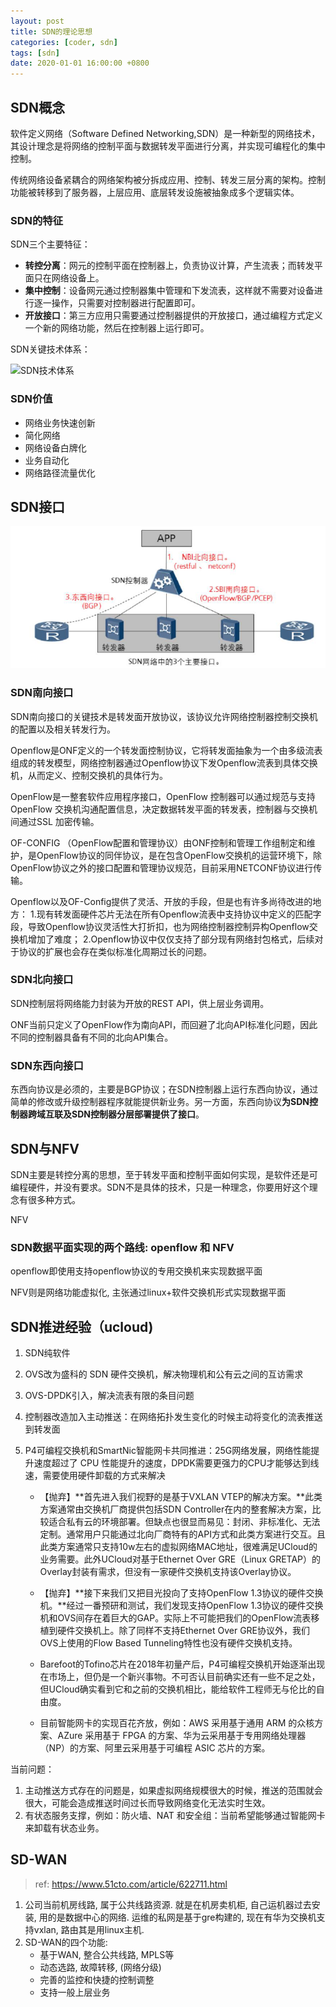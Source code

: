 ```yaml
---
layout: post
title: SDN的理论思想
categories: [coder, sdn]
tags: [sdn]
date: 2020-01-01 16:00:00 +0800
---
```


## SDN概念

软件定义网络（Software Defined Networking,SDN）是一种新型的网络技术，其设计理念是将网络的控制平面与数据转发平面进行分离，并实现可编程化的集中控制。

传统网络设备紧耦合的网络架构被分拆成应用、控制、转发三层分离的架构。控制功能被转移到了服务器，上层应用、底层转发设施被抽象成多个逻辑实体。

### SDN的特征

SDN三个主要特征：

- **转控分离**：网元的控制平面在控制器上，负责协议计算，产生流表；而转发平面只在网络设备上。
- **集中控制**：设备网元通过控制器集中管理和下发流表，这样就不需要对设备进行逐一操作，只需要对控制器进行配置即可。
- **开放接口**：第三方应用只需要通过控制器提供的开放接口，通过编程方式定义一个新的网络功能，然后在控制器上运行即可。

SDN关键技术体系：

![SDN技术体系](/img/sdn/sdn_define.png)

### SDN价值

* 网络业务快速创新
* 简化网络
* 网络设备白牌化
* 业务自动化
* 网络路径流量优化

## SDN接口

![SDN接口](/assets/img/SDN%E7%9A%84%E7%90%86%E8%AE%BA%E6%80%9D%E6%83%B3/SDN%E6%8E%A5%E5%8F%A3.png)

### SDN南向接口

SDN南向接口的关键技术是转发面开放协议，该协议允许网络控制器控制交换机的配置以及相关转发行为。

Openflow是ONF定义的一个转发面控制协议，它将转发面抽象为一个由多级流表组成的转发模型，网络控制器通过Openflow协议下发Openflow流表到具体交换机，从而定义、控制交换机的具体行为。

OpenFlow是一整套软件应用程序接口，OpenFlow 控制器可以通过规范与支持OpenFlow 交换机沟通配置信息，决定数据转发平面的转发表，控制器与交换机间通过SSL 加密传输。

OF-CONFIG （OpenFlow配置和管理协议）由ONF控制和管理工作组制定和维护，是OpenFlow协议的同伴协议，是在包含OpenFlow交换机的运营环境下，除OpenFlow协议之外的接口配置和管理协议规范，目前采用NETCONF协议进行传输。

Openflow以及OF-Config提供了灵活、开放的手段，但是也有许多尚待改进的地方：
1.现有转发面硬件芯片无法在所有Openflow流表中支持协议中定义的匹配字段，导致Openflow协议灵活性大打折扣，也为网络控制器控制异构Openflow交换机增加了难度；
2.Openflow协议中仅仅支持了部分现有网络封包格式，后续对于协议的扩展也会存在类似标准化周期过长的问题。

### SDN北向接口

SDN控制层将网络能力封装为开放的REST API，供上层业务调用。

ONF当前只定义了OpenFlow作为南向API，而回避了北向API标准化问题，因此不同的控制器具备有不同的北向API集合。

### SDN东西向接口

东西向协议是必须的，主要是BGP协议；在SDN控制器上运行东西向协议，通过简单的修改或升级控制器程序就能提供新业务。另一方面，东西向协议**为SDN控制器跨域互联及SDN控制器分层部署提供了接口**。

## SDN与NFV

SDN主要是转控分离的思想，至于转发平面和控制平面如何实现，是软件还是可编程硬件，并没有要求。SDN不是具体的技术，只是一种理念，你要用好这个理念有很多种方式。

NFV

### SDN数据平面实现的两个路线: openflow 和 NFV

openflow即使用支持openflow协议的专用交换机来实现数据平面

NFV则是网络功能虚拟化, 主张通过linux+软件交换机形式实现数据平面



## SDN推进经验（ucloud)

1. SDN纯软件

2. OVS改为盛科的 SDN 硬件交换机，解决物理机和公有云之间的互访需求

3. OVS-DPDK引入，解决流表有限的条目问题

4. 控制器改造加入主动推送：在网络拓扑发生变化的时候主动将变化的流表推送到转发面

5. P4可编程交换机和SmartNic智能网卡共同推进：25G网络发展，网络性能提升速度超过了 CPU 性能提升的速度，DPDK需要更强力的CPU才能够达到线速，需要使用硬件卸载的方式来解决

   * 【抛弃】**首先进入我们视野的是基于VXLAN VTEP的解决方案。**此类方案通常由交换机厂商提供包括SDN Controller在内的整套解决方案，比较适合私有云的环境部署。但缺点也很显而易见：封闭、非标准化、无法定制。通常用户只能通过北向厂商特有的API方式和此类方案进行交互。且此类方案通常只支持10w左右的虚拟网络MAC地址，很难满足UCloud的业务需要。此外UCloud对基于Ethernet Over GRE（Linux GRETAP）的Overlay封装有需求，但没有一家硬件交换机支持该Overlay协议。
   * 【抛弃】**接下来我们又把目光投向了支持OpenFlow 1.3协议的硬件交换机。**经过一番预研和测试，我们发现支持OpenFlow 1.3协议的硬件交换机和OVS间存在着巨大的GAP。实际上不可能把我们的OpenFlow流表移植到硬件交换机上。除了同样不支持Ethernet Over GRE协议外，我们OVS上使用的Flow Based Tunneling特性也没有硬件交换机支持。

   * Barefoot的Tofino芯片在2018年初量产后，P4可编程交换机开始逐渐出现在市场上，但仍是一个新兴事物。不可否认目前确实还有一些不足之处，但UCloud确实看到它和之前的交换机相比，能给软件工程师无与伦比的自由度。
   * 目前智能网卡的实现百花齐放，例如：AWS 采用基于通用 ARM 的众核方案、AZure 采用基于 FPGA 的方案、华为云采用基于专用网络处理器（NP）的方案、阿里云采用基于可编程 ASIC 芯片的方案。

当前问题：

1. 主动推送方式存在的问题是，如果虚拟网络规模很大的时候，推送的范围就会很大，可能会造成推送时间过长而导致网络变化无法实时生效。
2. 有状态服务支撑，例如：防火墙、NAT 和安全组：当前希望能够通过智能网卡来卸载有状态业务。

## SD-WAN

> ref: https://www.51cto.com/article/622711.html

1. 公司当前机房线路, 属于公共线路资源. 就是在机房卖机柜, 自己运机器过去安装, 用的是数据中心的网络. 运维的私网是基于gre构建的, 现在有华为交换机支持vxlan, 路由其是用linux主机.
2. SD-WAN的四个功能:
   * 基于WAN, 整合公共线路, MPLS等
   * 动态选路, 故障转移, (网络分级)
   * 完善的监控和快捷的控制调整
   * 支持一般上层业务




